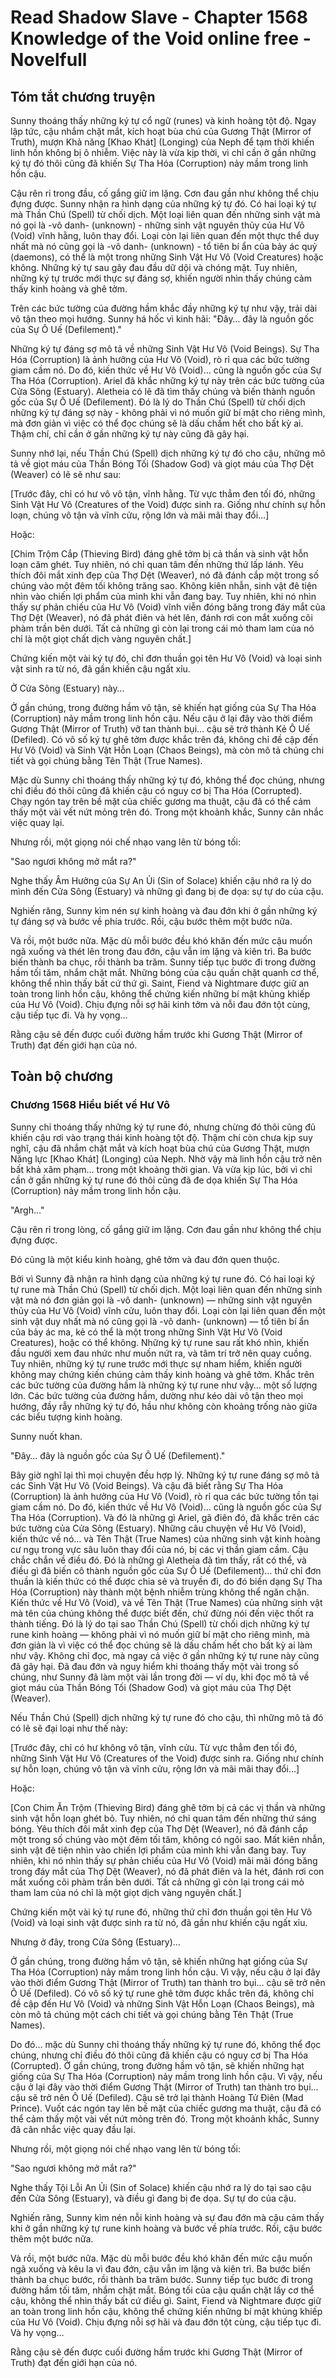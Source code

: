 # Read Shadow Slave - Chapter 1568 Knowledge of the Void online free - Novelfull

## Tóm tắt chương truyện

Sunny thoáng thấy những ký tự cổ ngữ (runes) và kinh hoàng tột độ. Ngay lập tức, cậu nhắm chặt mắt, kích hoạt bùa chú của Gương Thật (Mirror of Truth), mượn Khả năng [Khao Khát] (Longing) của Neph để tạm thời khiến linh hồn không bị ô nhiễm. Việc này là vừa kịp thời, vì chỉ cần ở gần những ký tự đó thôi cũng đã khiến Sự Tha Hóa (Corruption) nảy mầm trong linh hồn cậu.

Cậu rên rỉ trong đầu, cố gắng giữ im lặng. Cơn đau gần như không thể chịu đựng được. Sunny nhận ra hình dạng của những ký tự đó. Có hai loại ký tự mà Thần Chú (Spell) từ chối dịch. Một loại liên quan đến những sinh vật mà nó gọi là -vô danh- (unknown) - những sinh vật nguyên thủy của Hư Vô (Void) vĩnh hằng, luôn thay đổi. Loại còn lại liên quan đến một thực thể duy nhất mà nó cũng gọi là -vô danh- (unknown) - tổ tiên bí ẩn của bảy ác quỷ (daemons), có thể là một trong những Sinh Vật Hư Vô (Void Creatures) hoặc không. Những ký tự sau gây đau đầu dữ dội và chóng mặt. Tuy nhiên, những ký tự trước mới thực sự đáng sợ, khiến người nhìn thấy chúng cảm thấy kinh hoàng và ghê tởm.

Trên các bức tường của đường hầm khắc đầy những ký tự như vậy, trải dài vô tận theo mọi hướng. Sunny há hốc vì kinh hãi: "Đây… đây là nguồn gốc của Sự Ô Uế (Defilement)."

Những ký tự đáng sợ mô tả về những Sinh Vật Hư Vô (Void Beings). Sự Tha Hóa (Corruption) là ảnh hưởng của Hư Vô (Void), rò rỉ qua các bức tường giam cầm nó. Do đó, kiến thức về Hư Vô (Void)… cũng là nguồn gốc của Sự Tha Hóa (Corruption). Ariel đã khắc những ký tự này trên các bức tường của Cửa Sông (Estuary). Aletheia có lẽ đã tìm thấy chúng và biến thành nguồn gốc của Sự Ô Uế (Defilement). Đó là lý do Thần Chú (Spell) từ chối dịch những ký tự đáng sợ này - không phải vì nó muốn giữ bí mật cho riêng mình, mà đơn giản vì việc có thể đọc chúng sẽ là dấu chấm hết cho bất kỳ ai. Thậm chí, chỉ cần ở gần những ký tự này cũng đã gây hại.

Sunny nhớ lại, nếu Thần Chú (Spell) dịch những ký tự đó cho cậu, những mô tả về giọt máu của Thần Bóng Tối (Shadow God) và giọt máu của Thợ Dệt (Weaver) có lẽ sẽ như sau:

[Trước đây, chỉ có hư vô vô tận, vĩnh hằng. Từ vực thẳm đen tối đó, những Sinh Vật Hư Vô (Creatures of the Void) được sinh ra. Giống như chính sự hỗn loạn, chúng vô tận và vĩnh cửu, rộng lớn và mãi mãi thay đổi…]

Hoặc:

[Chim Trộm Cắp (Thieving Bird) đáng ghê tởm bị cả thần và sinh vật hỗn loạn căm ghét. Tuy nhiên, nó chỉ quan tâm đến những thứ lấp lánh. Yêu thích đôi mắt xinh đẹp của Thợ Dệt (Weaver), nó đã đánh cắp một trong số chúng vào một đêm tối không trăng sao. Không kiên nhẫn, sinh vật đê tiện nhìn vào chiến lợi phẩm của mình khi vẫn đang bay. Tuy nhiên, khi nó nhìn thấy sự phản chiếu của Hư Vô (Void) vĩnh viễn đóng băng trong đáy mắt của Thợ Dệt (Weaver), nó đã phát điên và hét lên, đánh rơi con mắt xuống cõi phàm trần bên dưới. Tất cả những gì còn lại trong cái mỏ tham lam của nó chỉ là một giọt chất dịch vàng nguyên chất.]

Chứng kiến một vài ký tự đó, chỉ đơn thuần gọi tên Hư Vô (Void) và loại sinh vật sinh ra từ nó, đã gần khiến cậu ngất xỉu.

Ở Cửa Sông (Estuary) này…

Ở gần chúng, trong đường hầm vô tận, sẽ khiến hạt giống của Sự Tha Hóa (Corruption) nảy mầm trong linh hồn cậu. Nếu cậu ở lại đây vào thời điểm Gương Thật (Mirror of Truth) vỡ tan thành bụi… cậu sẽ trở thành Kẻ Ô Uế (Defiled). Có vô số ký tự ghê tởm được khắc trên đá, không chỉ đề cập đến Hư Vô (Void) và Sinh Vật Hỗn Loạn (Chaos Beings), mà còn mô tả chúng chi tiết và gọi chúng bằng Tên Thật (True Names).

Mặc dù Sunny chỉ thoáng thấy những ký tự đó, không thể đọc chúng, nhưng chỉ điều đó thôi cũng đã khiến cậu có nguy cơ bị Tha Hóa (Corrupted). Chạy ngón tay trên bề mặt của chiếc gương ma thuật, cậu đã có thể cảm thấy một vài vết nứt mỏng trên đó. Trong một khoảnh khắc, Sunny cân nhắc việc quay lại.

Nhưng rồi, một giọng nói chế nhạo vang lên từ bóng tối:

"Sao ngươi không mở mắt ra?"

Nghe thấy Âm Hưởng của Sự An Ủi (Sin of Solace) khiến cậu nhớ ra lý do mình đến Cửa Sông (Estuary) và những gì đang bị đe dọa: sự tự do của cậu.

Nghiến răng, Sunny kìm nén sự kinh hoàng và đau đớn khi ở gần những ký tự đáng sợ và bước về phía trước. Rồi, cậu bước thêm một bước nữa.

Và rồi, một bước nữa. Mặc dù mỗi bước đều khó khăn đến mức cậu muốn ngã xuống và thét lên trong đau đớn, cậu vẫn im lặng và kiên trì. Ba bước biến thành ba chục, rồi thành ba trăm. Sunny tiếp tục bước đi trong đường hầm tối tăm, nhắm chặt mắt. Những bóng của cậu quấn chặt quanh cơ thể, không thể nhìn thấy bất cứ thứ gì. Saint, Fiend và Nightmare được giữ an toàn trong linh hồn cậu, không thể chứng kiến những bí mật khủng khiếp của Hư Vô (Void). Chịu đựng nỗi sợ hãi kinh tởm và nỗi đau đớn tột cùng, cậu tiếp tục đi. Và hy vọng…

Rằng cậu sẽ đến được cuối đường hầm trước khi Gương Thật (Mirror of Truth) đạt đến giới hạn của nó.

## Toàn bộ chương

### Chương 1568 Hiểu biết về Hư Vô

Sunny chỉ thoáng thấy những ký tự rune đó, nhưng chừng đó thôi cũng đủ khiến cậu rơi vào trạng thái kinh hoàng tột độ. Thậm chí còn chưa kịp suy nghĩ, cậu đã nhắm chặt mắt và kích hoạt bùa chú của Gương Thật, mượn Năng lực [Khao Khát] (Longing) của Neph. Nhờ vậy mà linh hồn cậu trở nên bất khả xâm phạm… trong một khoảng thời gian. Và vừa kịp lúc, bởi vì chỉ cần ở gần những ký tự rune đó thôi cũng đã đe dọa khiến Sự Tha Hóa (Corruption) nảy mầm trong linh hồn cậu.

"Argh…"

Cậu rên rỉ trong lòng, cố gắng giữ im lặng. Cơn đau gần như không thể chịu đựng được.

Đó cũng là một kiểu kinh hoàng, ghê tởm và đau đớn quen thuộc.

Bởi vì Sunny đã nhận ra hình dạng của những ký tự rune đó. Có hai loại ký tự rune mà Thần Chú (Spell) từ chối dịch. Một loại liên quan đến những sinh vật mà nó đơn giản gọi là -vô danh- (unknown) — những sinh vật nguyên thủy của Hư Vô (Void) vĩnh cửu, luôn thay đổi. Loại còn lại liên quan đến một sinh vật duy nhất mà nó cũng gọi là -vô danh- (unknown) — tổ tiên bí ẩn của bảy ác ma, kẻ có thể là một trong những Sinh Vật Hư Vô (Void Creatures), hoặc có thể không. Những ký tự rune sau rất khó nhìn, khiến đầu người xem đau nhức như muốn nứt ra, và tâm trí trở nên quay cuồng. Tuy nhiên, những ký tự rune trước mới thực sự nham hiểm, khiến người không may chứng kiến chúng cảm thấy kinh hoàng và ghê tởm. Khắc trên các bức tường của đường hầm là những ký tự rune như vậy… một số lượng lớn. Các bức tường của đường hầm, dường như kéo dài vô tận theo mọi hướng, đầy rẫy những ký tự đó, hầu như không còn khoảng trống nào giữa các biểu tượng kinh hoàng.

Sunny nuốt khan.

"Đây… đây là nguồn gốc của Sự Ô Uế (Defilement)."

Bây giờ nghĩ lại thì mọi chuyện đều hợp lý. Những ký tự rune đáng sợ mô tả các Sinh Vật Hư Vô (Void Beings). Và cậu đã biết rằng Sự Tha Hóa (Corruption) là ảnh hưởng của Hư Vô (Void), rò rỉ qua các bức tường tồn tại giam cầm nó. Do đó, kiến thức về Hư Vô (Void)… cũng là nguồn gốc của Sự Tha Hóa (Corruption). Và đó là những gì Ariel, gã điên đó, đã khắc trên các bức tường của Cửa Sông (Estuary). Những câu chuyện về Hư Vô (Void), kiến thức về nó… và Tên Thật (True Names) của những sinh vật kinh hoàng cư ngụ trong vực sâu luôn thay đổi của nó, bị các vị thần giam cầm. Cậu chắc chắn về điều đó. Đó là những gì Aletheia đã tìm thấy, rất có thể, và điều gì đã biến cô thành nguồn gốc của Sự Ô Uế (Defilement)… thứ chỉ đơn thuần là kiến thức có thể được chia sẻ và truyền đi, do đó biến dạng Sự Tha Hóa (Corruption) này thành một bệnh nhiễm trùng không thể ngăn chặn. Kiến thức về Hư Vô (Void), và về Tên Thật (True Names) của những sinh vật mà tên của chúng không thể được biết đến, chứ đừng nói đến việc thốt ra thành tiếng. Đó là lý do tại sao Thần Chú (Spell) từ chối dịch những ký tự rune kinh hoàng — không phải vì nó muốn giữ bí mật cho riêng mình, mà đơn giản là vì việc có thể đọc chúng sẽ là dấu chấm hết cho bất kỳ ai làm như vậy. Không chỉ đọc, mà ngay cả việc ở gần những ký tự rune này cũng đã gây hại. Đã đau đớn và nguy hiểm khi thoáng thấy một vài trong số chúng, như Sunny đã làm một vài lần trong đời — ví dụ, khi đọc mô tả về giọt máu của Thần Bóng Tối (Shadow God) và giọt máu của Thợ Dệt (Weaver).

Nếu Thần Chú (Spell) dịch những ký tự rune đó cho cậu, thì những mô tả đó có lẽ sẽ đại loại như thế này:

[Trước đây, chỉ có hư không vô tận, vĩnh cửu. Từ vực thẳm đen tối đó, những Sinh Vật Hư Vô (Creatures of the Void) được sinh ra. Giống như chính sự hỗn loạn, chúng vô tận và vĩnh cửu, rộng lớn và mãi mãi thay đổi…]

Hoặc:

[Con Chim Ăn Trộm (Thieving Bird) đáng ghê tởm bị cả các vị thần và những sinh vật hỗn loạn ghét bỏ. Tuy nhiên, nó chỉ quan tâm đến những thứ sáng bóng. Yêu thích đôi mắt xinh đẹp của Thợ Dệt (Weaver), nó đã đánh cắp một trong số chúng vào một đêm tối tăm, không có ngôi sao. Mất kiên nhẫn, sinh vật đê tiện nhìn vào chiến lợi phẩm của mình khi vẫn đang bay. Tuy nhiên, khi nó nhìn thấy sự phản chiếu của Hư Vô (Void) mãi mãi đóng băng trong đáy mắt của Thợ Dệt (Weaver), nó đã phát điên và la hét, đánh rơi con mắt xuống cõi phàm trần bên dưới. Tất cả những gì còn lại trong cái mỏ tham lam của nó chỉ là một giọt dịch vàng nguyên chất.]

Chứng kiến một vài ký tự rune đó, những thứ chỉ đơn thuần gọi tên Hư Vô (Void) và loại sinh vật được sinh ra từ nó, đã gần như khiến cậu ngất xỉu.

Nhưng ở đây, trong Cửa Sông (Estuary)…

Ở gần chúng, trong đường hầm vô tận, sẽ khiến những hạt giống của Sự Tha Hóa (Corruption) nảy mầm trong linh hồn cậu. Vì vậy, nếu cậu ở lại đây vào thời điểm Gương Thật (Mirror of Truth) tan thành tro bụi… cậu sẽ trở nên Ô Uế (Defiled). Có vô số ký tự rune ghê tởm được khắc trên đá, không chỉ đề cập đến Hư Vô (Void) và những Sinh Vật Hỗn Loạn (Chaos Beings), mà còn mô tả chúng một cách chi tiết và gọi chúng bằng Tên Thật (True Names).

Do đó… mặc dù Sunny chỉ thoáng thấy những ký tự rune đó, không thể đọc chúng, nhưng chỉ điều đó thôi cũng đã khiến cậu có nguy cơ bị Tha Hóa (Corrupted). Ở gần chúng, trong đường hầm vô tận, sẽ khiến những hạt giống của Sự Tha Hóa (Corruption) nảy mầm trong linh hồn cậu. Vì vậy, nếu cậu ở lại đây vào thời điểm Gương Thật (Mirror of Truth) tan thành tro bụi… cậu sẽ trở nên Ô Uế (Defiled). Cậu sẽ trở lại thành Hoàng Tử Điên (Mad Prince). Vuốt các ngón tay lên bề mặt của chiếc gương ma thuật, cậu đã có thể cảm thấy một vài vết nứt mỏng trên đó. Trong một khoảnh khắc, Sunny đã cân nhắc việc quay đầu lại.

Nhưng rồi, một giọng nói chế nhạo vang lên từ bóng tối:

"Sao ngươi không mở mắt ra?"

Nghe thấy Tội Lỗi An Ủi (Sin of Solace) khiến cậu nhớ ra lý do tại sao cậu đến Cửa Sông (Estuary), và điều gì đang bị đe dọa. Sự tự do của cậu.

Nghiến răng, Sunny kìm nén nỗi kinh hoàng và sự đau đớn mà cậu cảm thấy khi ở gần những ký tự rune kinh hoàng và bước về phía trước. Rồi, cậu bước thêm một bước nữa.

Và rồi, một bước nữa. Mặc dù mỗi bước đều khó khăn đến mức cậu muốn ngã xuống và kêu la vì đau đớn, cậu vẫn im lặng và kiên trì. Ba bước biến thành ba chục bước, rồi thành ba trăm bước. Sunny tiếp tục bước đi trong đường hầm tối tăm, nhắm chặt mắt. Bóng tối của cậu quấn chặt lấy cơ thể cậu, không thể nhìn thấy bất cứ điều gì. Saint, Fiend và Nightmare được giữ an toàn trong linh hồn cậu, không thể chứng kiến những bí mật khủng khiếp của Hư Vô (Void). Chịu đựng nỗi sợ hãi và đau đớn tột cùng, cậu tiếp tục đi. Và hy vọng…

Rằng cậu sẽ đến được cuối đường hầm trước khi Gương Thật (Mirror of Truth) đạt đến giới hạn của nó.